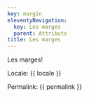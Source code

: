 ```yaml
---
key: margin
eleventyNavigation:
  key: Les marges
  parent: Attributs
title: Les marges
---
```

Les marges!

Locale: {{ locale }}

Permalink: {{ permalink }}